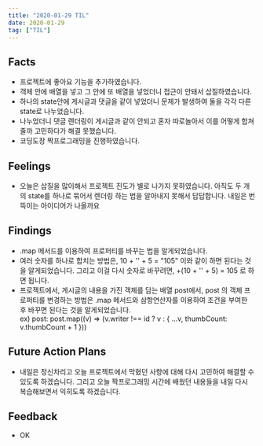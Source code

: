 ```yaml
---
title: "2020-01-29 TIL"
date: 2020-01-29
tag: ["TIL"]
---
```


## Facts

- 프로젝트에 좋아요 기능을 추가하였습니다.
- 객체 안에 배열을 넣고 그 안에 또 배열을 넣었더니 접근이 안돼서 삽질하였습니다.
- 하나의 state안에 게시글과 댓글을 같이 넣었더니 문제가 발생하여 둘을 각각 다른 state로 나누었습니다.
- 나누었더니 댓글 렌더링이 게시글과 같이 안되고 혼자 따로놀아서 이를 어떻게 합쳐줄까 고민하다가 해결 못했습니다.
- 코딩도장 짝프로그래밍을 진행하였습니다.

## Feelings

- 오늘은 삽질을 많이해서 프로젝트 진도가 별로 나가지 못하였습니다. 아직도 두 개의 state를 하나로 묶어서 렌더링 하는 법을 알아내지 못해서 답답합니다. 내일은 번뜩이는 아이디어가 나올까요

## Findings

- .map 메서드를 이용하여 프로퍼티를 바꾸는 법을 알게되었습니다.
- 여러 숫자를 하나로 합치는 방법은, 10 + '' + 5 = "105" 이와 같이 하면 된다는 것을 알게되었습니다. 그리고 이걸 다시 숫자로 바꾸려면, +(10 + '' + 5) = 105 로 하면 됩니다.
- 프로젝트에서, 게시글의 내용을 가진 객체를 담는 배열 post에서, post 의 객체 프로퍼티를 변경하는 방법은 .map 메서드와 삼항연산자를 이용하여 조건을 부여한 후 바꾸면 된다는 것을 알게되었습니다.  
ex) post: post.map((v) => (v.writer !== id ? v : { ...v, thumbCount: v.thumbCount + 1 }))

## Future Action Plans

- 내일은 정신차리고 오늘 프로젝트에서 막혔던 사항에 대해 다시 고민하여 해결할 수 있도록 하겠습니다. 그리고 오늘 짝프로그래밍 시간에 배웠던 내용들을 내일 다시 복습해보면서 익히도록 하겠습니다.

## Feedback

- OK

